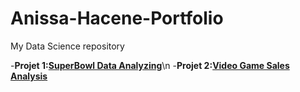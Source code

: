 # Anissa-Hacene-Portfolio
My Data Science repository

-**Projet 1:[SuperBowl Data Analyzing](https://github.com/spooxx/Anissa-Hacene-Portfolio/blob/main/Analyzing%20TV%20Data.ipynb)**\n
-**Projet 2:[Video Game Sales Analysis](https://github.com/spooxx/Anissa-Hacene-Portfolio/blob/main/Video%20Games%20Analysis-%20Anissa%20HACENE.ipynb)**
